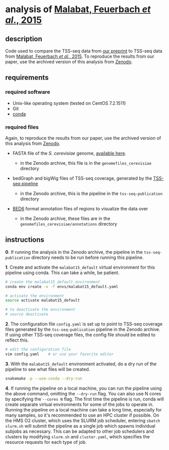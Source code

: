 
# analysis of [Malabat, Feuerbach *et al*., 2015](https://elifesciences.org/articles/06722)

## description

Code used to compare the TSS-seq data from [our preprint](https://www.biorxiv.org/content/early/2018/06/15/347575) to TSS-seq data from [Malabat, Feuerbach *et al.*, 2015](https://elifesciences.org/articles/06722). To reproduce the results from our paper, use the archived version of this analysis from [Zenodo](https://doi.org/10.5281/zenodo.1325930).

## requirements

### required software

- Unix-like operating system (tested on CentOS 7.2.1511)
- Git
- [conda](https://conda.io/docs/user-guide/install/index.html)

### required files

Again, to reproduce the results from our paper, use the archived version of this analysis from [Zenodo](https://doi.org/10.5281/zenodo.1325930).

- FASTA file of the *S. cerevisiae* genome, [available here](https://github.com/winston-lab/genomefiles-cerevisiae).
    - in the Zenodo archive, this file is in the `genomefiles_cerevisiae` directory

- bedGraph and bigWig files of TSS-seq coverage, generated by the [TSS-seq pipeline](https://github.com/winston-lab/tss-seq)
    - in the Zenodo archive, this is the pipeline in the `tss-seq-publication` directory

- [BED6](https://genome.ucsc.edu/FAQ/FAQformat.html#format1) format annotation files of regions to visualize the data over
    - in the Zenodo archive, these files are in the `genomefiles_cerevisiae/annotations` directory

## instructions

**0**. If running the analysis in the Zenodo archive, the pipeline in the `tss-seq-publication` directory needs to be run before running this pipeline.

**1**. Create and activate the `malabat15_default` virtual environment for this pipeline using conda. This can take a while, be patient. 

```bash
# create the malabat15_default environment
conda env create -v -f envs/malabat15_default.yaml

# activate the environment
source activate malabat15_default

# to deactivate the environment
# source deactivate
```

**2**. The configuration file `config.yaml` is set up to point to TSS-seq coverage files generated by the `tss-seq-publication` pipeline in the Zenodo archive. If using other TSS-seq coverage files, the config file should be edited to reflect this.

```bash
# edit the configuration file
vim config.yaml    # or use your favorite editor
```

**3**. With the `malabat15_default` environment activated, do a dry run of the pipeline to see what files will be created.

```bash
snakemake -p --use-conda --dry-run
```

**4**. If running the pipeline on a local machine, you can run the pipeline using the above command, omitting the `--dry-run` flag. You can also use N cores by specifying the `--cores N` flag. The first time the pipeline is run, conda will create separate virtual environments for some of the jobs to operate in. Running the pipeline on a local machine can take a long time, especially for many samples, so it's recommended to use an HPC cluster if possible. On the HMS O2 cluster, which uses the SLURM job scheduler, entering `sbatch slurm.sh` will submit the pipeline as a single job which spawns individual subjobs as necessary. This can be adapted to other job schedulers and clusters by modifying `slurm.sh` and `cluster.yaml`, which specifies the resource requests for each type of job.


